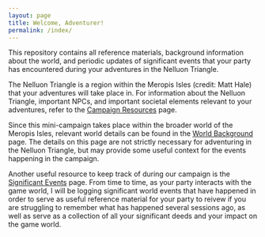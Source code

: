 ```yaml
---
layout: page
title: Welcome, Adventurer!
permalink: /index/
---
```


This repository contains all reference materials, background information about the world, and periodic updates of significant events that your party has encountered during your adventures in the Nelluon Triangle. 

The Nelluon Triangle is a region within the Meropis Isles (credit: Matt Hale) that your adventures will take place in. For information about the Nelluon Triangle, important NPCs, and important societal elements relevant to your adventures, refer to the [Campaign Resources](resources.md) page. 

Since this mini-campaign takes place within the broader world of the Meropis Isles, relevant world details can be found in the [World Background](background.md) page. The details on this page are not strictly necessary for adventuring in the Nelluon Triangle, but may provide some useful context for the events happening in the campaign. 

Another useful resource to keep track of during our campaign is the [Significant Events](events.md) page. From time to time, as your party interacts with the game world, I will be logging significant world events that have happened in order to serve as useful reference material for your party to reivew if you are struggling to remember what has happened several sessions ago, as well as serve as a collection of all your significant deeds and your impact on the game world. 
